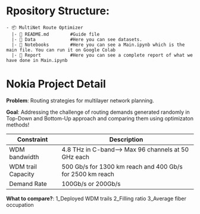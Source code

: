
# Rpository Structure:
```
- 📦 MultiNet Route Optimizer
  |- 📄 README.md        #Guide file
  |- 📂 Data             #Here you can see datasets.
  |- 📂 Notebooks        #Here you can see a Main.ipynb which is the main file. You can run it on Google Colab
  |- 📂 Report           #Here you can see a complete report of what we have done in Main.ipynb
```


# Nokia Project Detail


**Problem**: Routing strategies for multilayer network
planning.

**Goal**: Addressing the challenge of routing demands generated randomly
in Top-Down and Bottom-Up approach and comparing them using optimizaton methods!

| Constraint                                                                                                                     | Description                                                                                                                                                                                                                                                                                                                                                   |
|-----------------------------------------------------------------------------------------------------------------------------|---------------------------------------------------------------------------------------------------------------------------------------------------------------------------------------------------------------------------------------------------------------------------------------------------------------------------------------------------------------|
| WDM bandwidth    | 4.8 THz in C-band--> Max 96 channels at 50 GHz each                                                                                                                     |
| WDM trail Capacity                                 | 500 Gb/s for 1300 km reach and 400 Gb/s for 2500 km reach |
| Demand Rate                             | 100Gb/s or  200Gb/s                                                                                                                                      |




**What to compare?**: 
1_Deployed WDM trails 
2_Filling ratio 
3_Average fiber occupation







